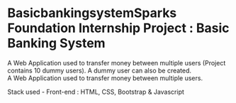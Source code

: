 # BasicbankingsystemSparks Foundation Internship Project : Basic Banking System  
A Web Application used to transfer money between multiple users (Project contains 10 dummy users). A dummy user can also be created.  
A Web Application used to transfer money between multiple users.  

Stack used - 
Front-end : HTML, CSS, Bootstrap & Javascript 
